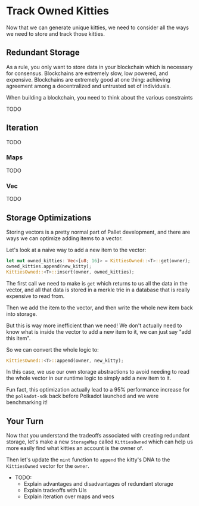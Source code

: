 # Track Owned Kitties

Now that we can generate unique kitties, we need to consider all the ways we need to store and track those kitties.

## Redundant Storage

As a rule, you only want to store data in your blockchain which is necessary for consensus. Blockchains are extremely slow, low powered, and expensive. Blockchains are extremely good at one thing: achieving agreement among a decentralized and untrusted set of individuals.

When building a blockchain, you need to think about the various constraints

TODO

## Iteration

TODO

### Maps

TODO

### Vec

TODO

## Storage Optimizations

Storing vectors is a pretty normal part of Pallet development, and there are ways we can optimize adding items to a vector.

Let's look at a naive way to add a new item to the vector:

```rust
let mut owned_kitties: Vec<[u8; 16]> = KittiesOwned::<T>::get(owner);
owned_kitties.append(new_kitty);
KittiesOwned::<T>::insert(owner, owned_kitties);
```

The first call we need to make is `get` which returns to us all the data in the vector, and all that data is stored in a merkle trie in a database that is really expensive to read from.

Then we add the item to the vector, and then write the whole new item back into storage.

But this is way more inefficient than we need! We don't actually need to know what is inside the vector to add a new item to it, we can just say "add this item".

So we can convert the whole logic to:

```rust
KittiesOwned::<T>::append(owner, new_kitty);
```

In this case, we use our own storage abstractions to avoid needing to read the whole vector in our runtime logic to simply add a new item to it.

Fun fact, this optimization actually lead to a 95% performance increase for the `polkadot-sdk` back before Polkadot launched and we were benchmarking it!

## Your Turn

Now that you understand the tradeoffs associated with creating redundant storage, let's make a new `StorageMap` called `KittiesOwned` which can help us more easily find what kitties an account is the owner of.

Then let's update the `mint` function to `append` the kitty's DNA to the `KittiesOwned` vector for the `owner`.

- TODO:
	- Explain advantages and disadvantages of redundant storage
	- Explain tradeoffs with UIs
	- Explain iteration over maps and vecs
